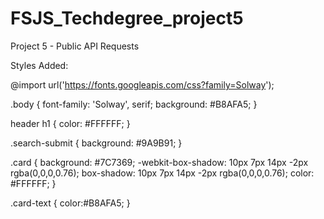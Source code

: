 # FSJS_Techdegree_project5
 Project 5 - Public API Requests

Styles Added:

@import url('https://fonts.googleapis.com/css?family=Solway');


.body {
    font-family: 'Solway', serif;
    background: #B8AFA5;
}

header h1 {
    color: #FFFFFF;
}

.search-submit {
    background: #9A9B91;
}

.card {
    background: #7C7369;
    -webkit-box-shadow: 10px 7px 14px -2px rgba(0,0,0,0.76); 
    box-shadow: 10px 7px 14px -2px rgba(0,0,0,0.76);
    color: #FFFFFF;
}

.card-text {
    color:#B8AFA5;
}